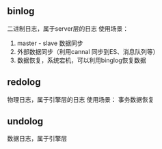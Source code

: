 ## binlog
二进制日志，属于server层的日志
使用场景：
1. master - slave 数据同步
2. 外部数据同步（利用cannal 同步到ES、消息队列等）
3. 数据恢复，系统宕机，可以利用binglog恢复数据
## redolog
物理日志，属于引擎层的日志
使用场景：
事务数据恢复
## undolog
数据日志，属于引擎层